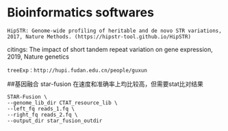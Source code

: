 # Bioinformatics softwares

    HipSTR: Genome-wide profiling of heritable and de novo STR variations, 2017, Nature Methods. (https://hipstr-tool.github.io/HipSTR)
citings: The impact of short tandem repeat variation on gene expression, 2019, Nature genetics 

    treeExp：http://hupi.fudan.edu.cn/people/guxun
    
##基因融合 star-fusion 在速度和准确率上均比较高，但需要stat比对结果

    STAR-Fusion \
    --genome_lib_dir CTAT_resource_lib \
    --left_fq reads_1.fq \
    --right_fq reads_2.fq \
    --output_dir star_fusion_outdir


